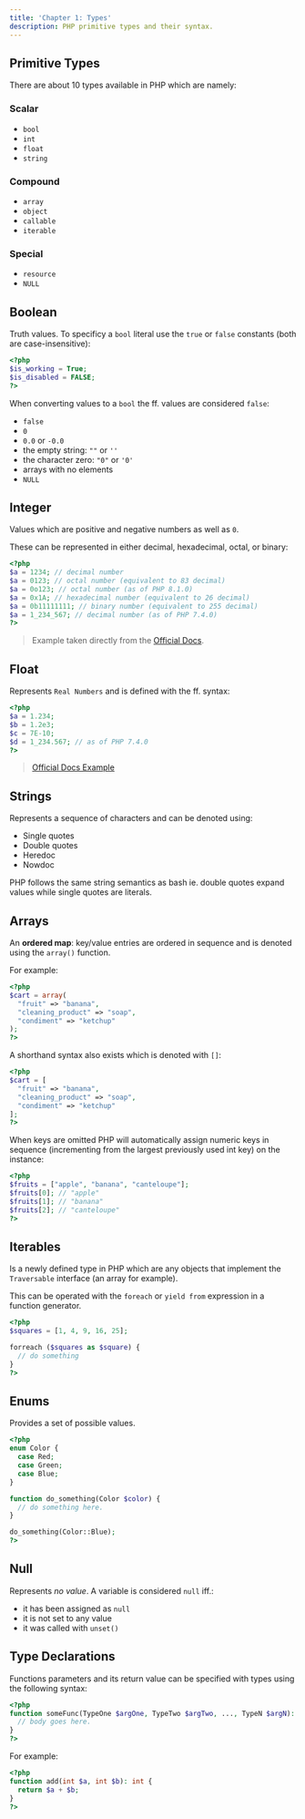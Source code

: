 ```yaml
---
title: 'Chapter 1: Types'
description: PHP primitive types and their syntax.
---
```


## Primitive Types

There are about 10 types available in PHP which are namely:

### Scalar

* `bool`
* `int`
* `float`
* `string`

### Compound

* `array`
* `object`
* `callable`
* `iterable`

### Special

* `resource`
* `NULL`

## Boolean

Truth values. To specificy a `bool` literal use the `true` or `false`
constants (both are case-insensitive):

```php
<?php
$is_working = True;
$is_disabled = FALSE;
?>
```

When converting values to a `bool` the ff. values are considered 
`false`:

* `false`
* `0`
* `0.0` or `-0.0`
* the empty string: `""` or `''`
* the character zero: `"0"` or `'0'`
* arrays with no elements
* `NULL`

## Integer

Values which are positive and negative numbers as well as `0`.

These can be represented in either decimal, hexadecimal, 
octal, or binary:

```php
<?php
$a = 1234; // decimal number
$a = 0123; // octal number (equivalent to 83 decimal)
$a = 0o123; // octal number (as of PHP 8.1.0)
$a = 0x1A; // hexadecimal number (equivalent to 26 decimal)
$a = 0b11111111; // binary number (equivalent to 255 decimal)
$a = 1_234_567; // decimal number (as of PHP 7.4.0)
?>
```

> Example taken directly from the [Official Docs](https://www.php.net/manual/en/language.types.integer.php#example-33).

## Float

Represents `Real Numbers` and is defined with the ff. syntax:

```php
<?php
$a = 1.234; 
$b = 1.2e3; 
$c = 7E-10;
$d = 1_234.567; // as of PHP 7.4.0
?>
```

> [Official Docs Example](https://www.php.net/manual/en/language.types.float.php)

## Strings

Represents a sequence of characters and can be denoted using:

* Single quotes
* Double quotes
* Heredoc
* Nowdoc

PHP follows the same string semantics as bash ie. double quotes 
expand values while single quotes are literals.

## Arrays

An **ordered map**: key/value entries are ordered in sequence and 
is denoted using the `array()` function.

For example:

```php
<?php
$cart = array(
  "fruit" => "banana",
  "cleaning_product" => "soap",
  "condiment" => "ketchup"
);
?>
```

A shorthand syntax also exists which is denoted with `[]`:

```php
<?php
$cart = [
  "fruit" => "banana",
  "cleaning_product" => "soap",
  "condiment" => "ketchup"
];
?>
```

When keys are omitted PHP will automatically assign numeric 
keys in sequence (incrementing from the largest previously 
used int key) on the instance:

```php
<?php
$fruits = ["apple", "banana", "canteloupe"];
$fruits[0]; // "apple"
$fruits[1]; // "banana"
$fruits[2]; // "canteloupe"
?>
```

## Iterables

Is a newly defined type in PHP which are any objects that implement 
the `Traversable` interface (an array for example).

This can be operated with the `foreach` or `yield from` expression in 
a function generator.

```php
<?php
$squares = [1, 4, 9, 16, 25];

forreach ($squares as $square) {
  // do something
}
?>
```

## Enums

Provides a set of possible values.

```php
<?php
enum Color {
  case Red;
  case Green;
  case Blue;
}

function do_something(Color $color) {
  // do something here.
}

do_something(Color::Blue);
?>
```

## Null

Represents _no value_. A variable is considered `null` iff.:

* it has been assigned as `null`
* it is not set to any value
* it was called with `unset()`

## Type Declarations

Functions parameters and its return value can be specified with 
types using the following syntax:

```php
<?php
function someFunc(TypeOne $argOne, TypeTwo $argTwo, ..., TypeN $argN): returnType {
  // body goes here.
}
?>
```

For example:

```php
<?php
function add(int $a, int $b): int {
  return $a + $b;
}
?>
```

